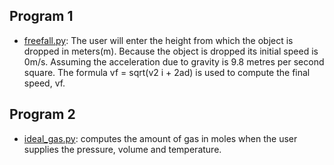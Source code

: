 ## Program 1
* [freefall.py](./freefall.py):
The user will enter the height from which the object is dropped in meters(m). Because the object is dropped its initial speed is 0m/s. Assuming the acceleration due to gravity is 9.8 metres per second square. The formula vf = sqrt(v2 i + 2ad) is used to compute the final speed, vf.

## Program 2
* [ideal_gas.py](./ideal_gas.py):
computes the amount of gas in moles when the user supplies the pressure, volume and temperature.
